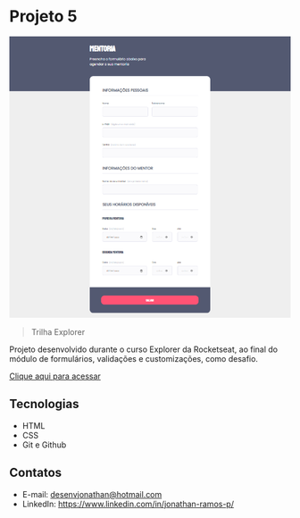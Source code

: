 # Projeto 5 

![preview](./.github/preview.png)

> Trilha Explorer

Projeto desenvolvido durante o curso Explorer da Rocketseat, ao final do módulo de formulários, validações e customizações, como desafio. 

[Clique aqui para acessar](https://desenvjonathan.github.io/projeto05/)

## Tecnologias

- HTML
- CSS
- Git e Github

## Contatos

- E-mail: desenvjonathan@hotmail.com
- LinkedIn: https://www.linkedin.com/in/jonathan-ramos-p/